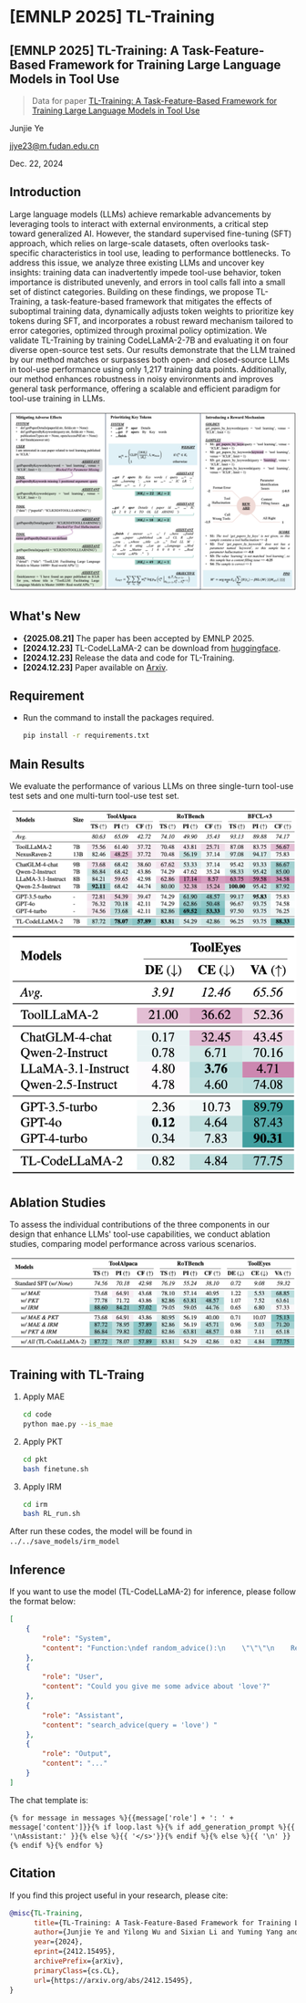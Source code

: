 # [EMNLP 2025] TL-Training
## [EMNLP 2025] TL-Training: A Task-Feature-Based Framework for Training Large Language Models in Tool Use

> Data for paper [TL-Training: A Task-Feature-Based Framework for Training Large Language Models in Tool Use](https://www.arxiv.org/abs/2412.15495)

Junjie Ye

jjye23@m.fudan.edu.cn

Dec. 22, 2024

## Introduction

Large language models (LLMs) achieve remarkable advancements by leveraging tools to interact with external environments, a critical step toward generalized AI. However, the standard supervised fine-tuning (SFT) approach, which relies on large-scale datasets, often overlooks task-specific characteristics in tool use, leading to performance bottlenecks. To address this issue, we analyze three existing LLMs and uncover key insights: training data can inadvertently impede tool-use behavior, token importance is distributed unevenly, and errors in tool calls fall into a small set of distinct categories. Building on these findings, we propose TL-Training, a task-feature-based framework that mitigates the effects of suboptimal training data, dynamically adjusts token weights to prioritize key tokens during SFT, and incorporates a robust reward mechanism tailored to error categories, optimized through proximal policy optimization. We validate TL-Training by training CodeLLaMA-2-7B and evaluating it on four diverse open-source test sets. Our results demonstrate that the LLM trained by our method matches or surpasses both open- and closed-source LLMs in tool-use performance using only 1,217 training data points. Additionally, our method enhances robustness in noisy environments and improves general task performance, offering a scalable and efficient paradigm for tool-use training in LLMs.

<div>
<center>
<img src=figures/TL-Training.png>
</div>

## What's New

- **{2025.08.21]** The paper has been accepted by EMNLP 2025.
- **[2024.12.23]** TL-CodeLLaMA-2 can be download from [huggingface](https://huggingface.co/Junjie-Ye/TL-CodeLLaMA-2).
- **[2024.12.23]** Release the data and code for TL-Training.
- **[2024.12.23]** Paper available on [Arxiv](https://www.arxiv.org/abs/2412.15495).

## Requirement

- Run the command to install the packages required.
  ```bash
  pip install -r requirements.txt
  ```

## Main Results

We evaluate the performance of various LLMs on three single-turn tool-use test sets and one multi-turn tool-use test set.

<div>
<center>
<img src=figures/result-single.png>
</div>

<div>
<center>
<img src=figures/result-multi.png>
</div>

## Ablation Studies

To assess the individual contributions of the three components in our design that enhance LLMs' tool-use capabilities, we conduct ablation studies, comparing model performance across various scenarios.

<div>
<center>
<img src=figures/ablation.png>
</div>

## Training with TL-Traing

1. Apply MAE
    ```sh
    cd code
    python mae.py --is_mae
    ```

2. Apply PKT
    ```sh
    cd pkt
    bash finetune.sh 
    ```

3. Apply IRM
    ```sh
    cd irm
    bash RL_run.sh
    ```

After run these codes, the model will be found in `../../save_models/irm_model`

## Inference

If you want to use the model (TL-CodeLLaMA-2) for inference, please follow the format below:

```json
[
    {
        "role": "System",
        "content": "Function:\ndef random_advice():\n    \"\"\"\n    Returns a random advice slip as a slip object.\n    \"\"\"\n\nFunction:\ndef advice_by_id(slip_id:str):\n    \"\"\"\n    If an advice slip is found with the corresponding {slip_id}, a slip object is returned.\n\n    Args:\n        slip_id (string): The unique ID of this advice slip.\n    \"\"\"\n\nFunction:\ndef search_advice(query:str):\n    \"\"\"\n    If an advice slip is found, containing the corresponding search term in {query}, an array of slip objects is returned inside a search object.\n\n    Args:\n        query (string): The search query provided.\n    \"\"\"\n\nFunction:\ndef ask_to_user(question:str):\n    \"\"\"\n    You can ask user for guidance when you think you need more information to handle the task, but you should use this tool as less as you can.\n\n    Args:\n        question (string): The question you want to ask to user.\n    \"\"\"\n\nFunction:\ndef finish(answer:str):\n    \"\"\"\n    Finish the task and give your answer.\n\n    Args:\n        answer (string): Your answer for the task.\n    \"\"\"\n\n"
    },
    {
        "role": "User",
        "content": "Could you give me some advice about 'love'?"
    },
    {
        "role": "Assistant",
        "content": "search_advice(query = 'love') "
    },
    {
        "role": "Output",
        "content": "..."
    }
]
```

The chat template is:

```jinja
{% for message in messages %}{{message['role'] + ': ' + message['content']}}{% if loop.last %}{% if add_generation_prompt %}{{ '\nAssistant:' }}{% else %}{{ '</s>'}}{% endif %}{% else %}{{ '\n' }}{% endif %}{% endfor %}
```

## Citation

If you find this project useful in your research, please cite:

```bibtex
@misc{TL-Training,
      title={TL-Training: A Task-Feature-Based Framework for Training Large Language Models in Tool Use}, 
      author={Junjie Ye and Yilong Wu and Sixian Li and Yuming Yang and Tao Gui and Qi Zhang and Xuanjing Huang and Peng Wang and Zhongchao Shi and Jianping Fan and Zhengyin Du},
      year={2024},
      eprint={2412.15495},
      archivePrefix={arXiv},
      primaryClass={cs.CL},
      url={https://arxiv.org/abs/2412.15495}, 
}
```
